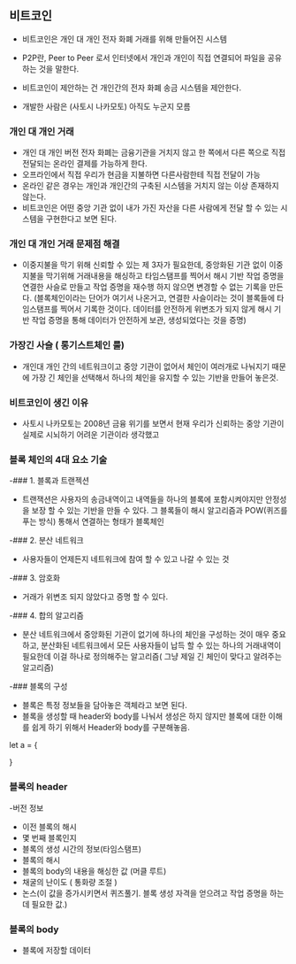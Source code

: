 ## 비트코인

- 비트코인은 개인 대 개인 전자 화폐 거래를 위해 만들어진 시스템
- P2P란, Peer to Peer 로서 인터넷에서 개인과 개인이 직접 연결되어 파일을 공유하는 것을 말한다.

- 비트코인이 제안하는 건 개인간의 전자 화폐 송금 시스템을 제안한다.

- 개발한 사람은 (사토시 나카모토) 아직도 누군지 모름

### 개인 대 개인 거래

- 개인 대 개인 버전 전자 화폐는 금융기관을 거치지 않고 한 쪽에서 다른 쪽으로 직접 전달되는 온라인 결제를 가능하게 한다.
- 오프라인에서 직접 우리가 현금을 지불하면 다른사람한테 직접 전달이 가능
- 온라인 같은 경우는 개인과 개인간의 구축된 시스템을 거치지 않는 이상 존재하지 않는다.
- 비트코인은 어떤 중앙 기관 없이 내가 가진 자산을 다른 사람에게 전달 할 수 있는 시스템을 구현한다고 보면 된다.

### 개인 대 개인 거래 문제점 해결

- 이중지불을 막기 위해 신뢰할 수 있는 제 3자가 필요한데, 중앙화된 기관 없이 이중 지불을 막기위해 거래내용을 해싱하고 타임스탬프를 찍어서 해시 기반 작업 증명을 연결한 사슬로 만들고 작업 증명을 재수행 하지 않으면 변경할 수 없는 기록을 만든다.
  (블록체인이라는 단어가 여기서 나온거고, 연결한 사슬이라는 것이 블록들에 타임스탬프를 찍어서 기록한 것이다. 데이터를 안전하게 위변조가 되지 않게 해시 기반 작업 증명을 통해 데이터가 안전하게 보관, 생성되었다는 것을 증명)

### 가장긴 사슬 ( 롱기스트체인 룰)

- 개인대 개인 간의 네트워크이고 중앙 기관이 없어서 체인이 여러개로 나눠지기 때문에 가장 긴 체인을 선택해서 하나의 체인을 유지할 수 있는 기반을 만들어 놓은것.

### 비트코인이 생긴 이유

- 사토시 나카모토는 2008년 금융 위기를 보면서 현재 우리가 신뢰하는 중앙 기관이 실제로 시뇌하기 어려운 기관이라 생각했고

### 블록 체인의 4대 요소 기술

-### 1. 블록과 트랜젝션

- 트랜잭션은 사용자의 송금내역이고 내역들을 하나의 블록에 포함시켜야지만 안정성을 보장 할 수 있는 기반을 만들 수 있다. 그 블록들이 해시 알고리즘과 POW(퀴즈를 푸는 방식) 통해서 연결하는 형태가 블록체인

-### 2. 분산 네트워크

- 사용자들이 언제든지 네트워크에 참여 할 수 있고 나갈 수 있는 것

-### 3. 암호화

- 거래가 위변조 되지 않았다고 증명 할 수 있다.

-### 4. 합의 알고리즘

- 분산 네트워크에서 중앙화된 기관이 없기에 하나의 체인을 구성하는 것이 매우 중요하고, 분산화된 네트워크에서 모든 사용자들이 납득 할 수 있는 하나의 거래내역이 필요한데 이걸 하나로 정의해주는 알고리즘( 그냥 제일 긴 체인이 맞다고 알려주는 알고리즘)

-### 블록의 구성

- 블록은 특정 정보들을 담아놓은 객체라고 보면 된다.
- 블록을 생성할 때 header와 body를 나눠서 생성은 하지 않지만 블록에 대한 이해를 쉽게 하기 위해서 Header와 body를 구분해놓음.

let a = {

}

### 블록의 header

-버전 정보

- 이전 블록의 해시
- 몇 번째 블록인지
- 블록의 생성 시간의 정보(타임스탬프)
- 블록의 해시
- 블록의 body의 내용을 해싱한 값 (머클 루트)
- 채굴의 난이도 ( 통화량 조절 )
- 논스(이 값을 증가시키면서 퀴즈풀기. 블록 생성 자격을 얻으려고 작업 증명을 하는데 필요한 값.)

### 블록의 body

- 블록에 저장할 데이터
